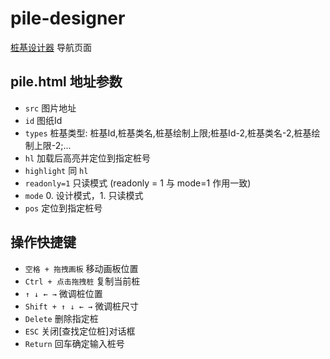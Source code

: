# pile-designer
[桩基设计器](/nav.html) 导航页面

## pile.html 地址参数
- `src` 图片地址
- `id` 图纸Id
- `types` 桩基类型: 桩基Id,桩基类名,桩基绘制上限;桩基Id-2,桩基类名-2,桩基绘制上限-2;...
- `hl` 加载后高亮并定位到指定桩号
- `highlight` 同 `hl`
- `readonly=1` 只读模式 (readonly = 1 与 mode=1 作用一致)
- `mode` 0. 设计模式，1. 只读模式
- `pos` 定位到指定桩号

## 操作快捷键
- `空格 + 拖拽画板` 移动画板位置
- `Ctrl + 点击拖拽桩` 复制当前桩
- `↑ ↓ ← →` 微调桩位置
- `Shift + ↑ ↓ ← →` 微调桩尺寸
- `Delete` 删除指定桩
- `ESC` 关闭[查找定位桩]对话框
- `Return` 回车确定输入桩号